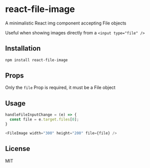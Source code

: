 # react-file-image
A minimalistic React img component accepting File objects

Useful when showing images directly from a `<input type="file" />`

## Installation
```sh
npm install react-file-image
```

## Props
Only the `file` Prop is required, it must be a File object

## Usage

```js
handleFileInputChange = (e) => {
  const file = e.target.files[0];
}

<FileImage width="300" height="200" file={file} />
```

## License
MIT
